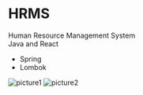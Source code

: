 # HRMS
Human Resource Management System
<br>
Java and React
  - Spring
  - Lombok


![picture1](https://user-images.githubusercontent.com/51466724/120887635-c0158b80-c5fc-11eb-8586-67c19ee8f192.jpg)
![picture2](https://user-images.githubusercontent.com/51466724/120887638-c0ae2200-c5fc-11eb-8af5-08246e6a23b0.jpg)
